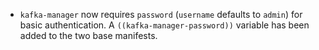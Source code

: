 * `kafka-manager` now requires `password` (`username` defaults to `admin`) for basic authentication. A `((kafka-manager-password))` variable has been added to the two base manifests.
